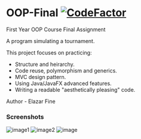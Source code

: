 # OOP-Final [![CodeFactor](https://www.codefactor.io/repository/github/elfein7night/oop-final/badge)](https://www.codefactor.io/repository/github/elfein7night/oop-final)
 
First Year OOP Course Final Assignment

A program simulating a tournament.

This project focuses on practicing:
- Structure and heirarchy.
- Code reuse, polymorphism and generics.
- MVC design pattern.
- Using Java/JavaFX advanced features.
- Writing a readable "aesthetically pleasing" code.

Author - Elazar Fine

### Screenshots
![image1](https://user-images.githubusercontent.com/39451680/117016520-76830980-acfb-11eb-86a0-935a2b56fae7.png)
![image2](https://user-images.githubusercontent.com/39451680/117016669-9adee600-acfb-11eb-9dc3-5b8a2df6787f.png)
![image](https://user-images.githubusercontent.com/39451680/117016869-cbbf1b00-acfb-11eb-8584-e81e8a4b8e91.png)
